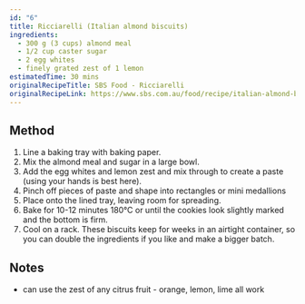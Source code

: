 ```yaml
---
id: "6"
title: Ricciarelli (Italian almond biscuits)
ingredients:
  - 300 g (3 cups) almond meal
  - 1/2 cup caster sugar
  - 2 egg whites
  - finely grated zest of 1 lemon
estimatedTime: 30 mins
originalRecipeTitle: SBS Food - Ricciarelli
originalRecipeLink: https://www.sbs.com.au/food/recipe/italian-almond-biscuits-ricciarelli/j422q2ntf
---
```


## Method

1. Line a baking tray with baking paper.
2. Mix the almond meal and sugar in a large bowl.
3. Add the egg whites and lemon zest and mix through to create a paste (using your hands is best here).
4. Pinch off pieces of paste and shape into rectangles or mini medallions
5. Place onto the lined tray, leaving room for spreading.
6. Bake for 10-12 minutes 180°C or until the cookies look slightly marked and the bottom is firm.
7. Cool on a rack. These biscuits keep for weeks in an airtight container, so you can double the ingredients if you like and make a bigger batch.

## Notes

- can use the zest of any citrus fruit - orange, lemon, lime all work
